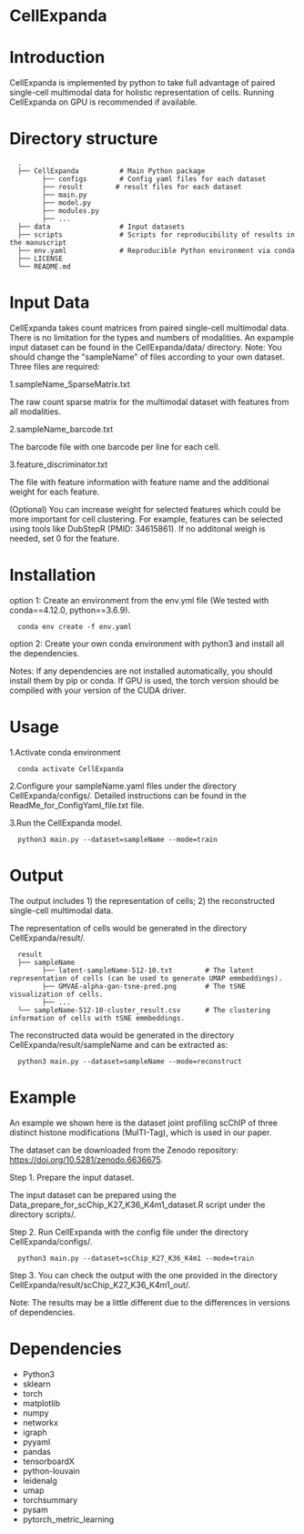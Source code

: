 # CellExpanda
# Introduction
CellExpanda is implemented by python to take full advantage of paired single-cell multimodal data for holistic representation of cells. Running CellExpanda on GPU is recommended if available.


# Directory structure
      .
      ├── CellExpanda          # Main Python package
            ├── configs        # Config yaml files for each dataset 
            ├── result        # result files for each dataset 
            ├── main.py
            ├── model.py
            ├── modules.py
            ├── ...  
      ├── data                 # Input datasets
      ├── scripts              # Scripts for reproducibility of results in the manuscript
      ├── env.yaml             # Reproducible Python environment via conda
      ├── LICENSE
      └── README.md


# Input Data
CellExpanda takes count matrices from paired single-cell multimodal data. There is no limitation for the types and numbers of modalities.
An expample input dataset can be found in the CellExpanda/data/ directory. Note: You should change the "sampleName" of files according to your own dataset.
Three files are required:

1.sampleName_SparseMatrix.txt 

The raw count sparse matrix for the multimodal dataset with features from all modalities.

2.sampleName_barcode.txt  

The barcode file with one barcode per line for each cell.

3.feature_discriminator.txt  

The file with feature information with feature name and the additional weight for each feature. 

(Optional) You can increase weight for selected features which could be more important for cell clustering. For example, features can be selected using tools like DubStepR (PMID: 34615861). If no additonal weigh is needed, set 0 for the feature.


# Installation

option 1:
Create an environment from the env.yml file (We tested with conda==4.12.0, python==3.6.9).

      conda env create -f env.yaml

option 2:
Create your own conda environment with python3 and install all the dependencies.

Notes: 
If any dependencies are not installed automatically, you should install them by pip or conda.
If GPU is used, the torch version should be compiled with your version of the CUDA driver.


# Usage
1.Activate conda environment

      conda activate CellExpanda

2.Configure your sampleName.yaml files under the directory CellExpanda/configs/. Detailed instructions can be found in the ReadMe_for_ConfigYaml_file.txt file.

3.Run the CellExpanda model.

      python3 main.py --dataset=sampleName --mode=train


# Output 
The output includes 1) the representation of cells; 2) the reconstructed single-cell multimodal data.

The representation of cells would be generated in the directory CellExpanda/result/.

      result
      ├── sampleName                                
            ├── latent-sampleName-512-10.txt        # The latent representation of cells (can be used to generate UMAP emmbeddings).
            ├── GMVAE-alpha-gan-tsne-pred.png       # The tSNE visualization of cells. 
            ├── ...  
      └── sampleName-512-10-cluster_result.csv      # The clustering information of cells with tSNE emmbeddings. 
      
The reconstructed data would be generated in the directory CellExpanda/result/sampleName and can be extracted as: 

      python3 main.py --dataset=sampleName --mode=reconstruct


# Example
An example we shown here is the dataset joint profiling scChIP of three distinct histone modifications (MulTI-Tag), which is used in our paper.

The dataset can be downloaded from the Zenodo repository: https://doi.org/10.5281/zenodo.6636675. 

Step 1. Prepare the input dataset.

The input dataset can be prepared using the Data_prepare_for_scChip_K27_K36_K4m1_dataset.R script under the directory scripts/.

Step 2. Run CellExpanda with the config file under the directory CellExpanda/configs/.

      python3 main.py --dataset=scChip_K27_K36_K4m1 --mode=train

Step 3. You can check the output with the one provided in the directory CellExpanda/result/scChip_K27_K36_K4m1_out/.

Note: The results may be a little different due to the differences in versions of dependencies.


# Dependencies
+ Python3
+ sklearn
+ torch
+ matplotlib
+ numpy
+ networkx
+ igraph
+ pyyaml
+ pandas
+ tensorboardX
+ python-louvain
+ leidenalg
+ umap
+ torchsummary
+ pysam
+ pytorch_metric_learning

